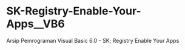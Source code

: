 # SK-Registry-Enable-Your-Apps__VB6
Arsip Pemrograman Visual Basic 6.0 - SK; Registry Enable Your Apps
